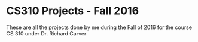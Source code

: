# CS310 Projects - Fall 2016

These are all the projects done by me during the Fall of 2016 for the course CS 310 under Dr. Richard Carver
